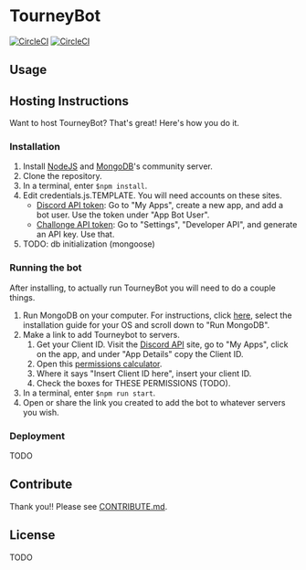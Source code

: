 # TourneyBot
[![CircleCI](https://circleci.com/gh/chonbas/194.svg?style=svg&circle-token=091bfb5aa1f0f28b757733f2a8575b56e439e259)](https://circleci.com/gh/chonbas/194)
[![CircleCI](https://circleci.com/gh/chonbas/194/tree/circleci.svg?style=svg&circle-token=091bfb5aa1f0f28b757733f2a8575b56e439e259)](https://circleci.com/gh/chonbas/194/tree/circleci)
## Usage


## Hosting Instructions
Want to host TourneyBot? That's great! Here's how you do it. 
### Installation
1. Install [NodeJS](https://nodejs.org/en/) and [MongoDB](https://www.mongodb.com/download-center#community)'s community server.
1. Clone the repository.
1. In a terminal, enter `$npm install`. 
1. Edit credentials.js.TEMPLATE. You will need accounts on these sites.
   * [Discord API token](https://discordapi.com/): Go to "My Apps", create a new app, and add a bot user. Use the token under "App Bot User". 
   * [Challonge API token](https://challonge.com/): Go to "Settings", "Developer API", and generate an API key. Use that. 
1. TODO: db initialization (mongoose)

### Running the bot
After installing, to actually run TourneyBot you will need to do a couple things. 
1. Run MongoDB on your computer. For instructions, click [here](https://docs.mongodb.com/getting-started/shell/installation/), select the installation guide for your OS and scroll down to "Run MongoDB".
1. Make a link to add Tourneybot to servers. 
   1. Get your Client ID. Visit the [Discord API](https://discordapi.com/) site, go to "My Apps", click on the app, and under "App Details" copy the Client ID. 
   1. Open this [permissions calculator](https://discordapi.com/permissions.html). 
   1. Where it says "Insert Client ID here", insert your client ID. 
   1. Check the boxes for THESE PERMISSIONS (TODO).  
1. In a terminal, enter `$npm run start`. 
1. Open or share the link you created to add the bot to whatever servers you wish. 

### Deployment
TODO

## Contribute

Thank you!! Please see [CONTRIBUTE.md](CONTRIBUTE.md).

## License
TODO
